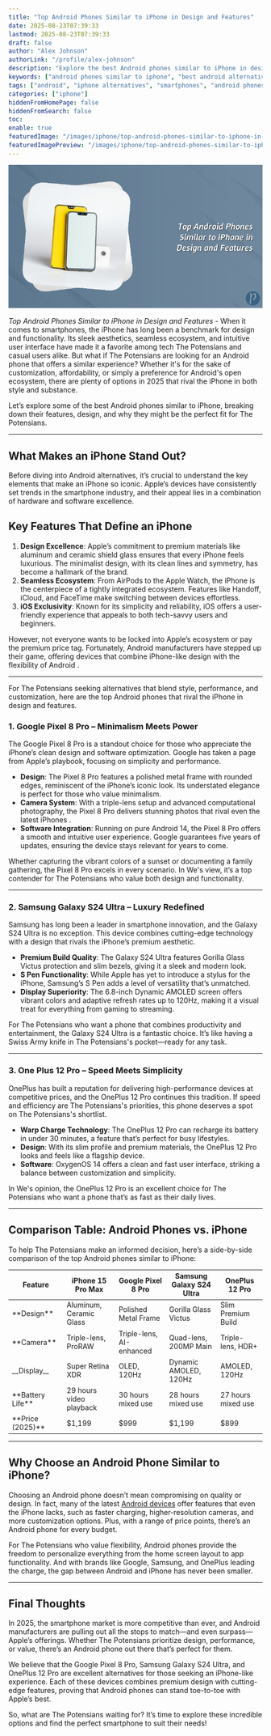 ```yaml
---
title: "Top Android Phones Similar to iPhone in Design and Features"
date: 2025-08-23T07:39:33
lastmod: 2025-08-23T07:39:33
draft: false
author: "Alex Johnson"
authorLink: "/profile/alex-johnson"
description: "Explore the best Android phones similar to iPhone in design, features, and performance. Find sleek alternatives that deliver seamless experiences in 2025!"
keywords: ["android phones similar to iphone", "best android alternatives to iphone", "top android phones 2025"]
tags: ["android", "iphone alternatives", "smartphones", "android phones"]
categories: ["iphone"]
hiddenFromHomePage: false
hiddenFromSearch: false
toc:
enable: true
featuredImage: "/images/iphone/top-android-phones-similar-to-iphone-in-design-and-features.jpg"
featuredImagePreview: "/images/iphone/top-android-phones-similar-to-iphone-in-design-and-features.jpg"
---
```


![Top Android Phones Similar to iPhone in Design and Features](/images/iphone/top-android-phones-similar-to-iphone-in-design-and-features.jpg)

*Top Android Phones Similar to iPhone in Design and Features* - When it comes to smartphones, the iPhone has long been a benchmark for design and functionality. Its sleek aesthetics, seamless ecosystem, and intuitive user interface have made it a favorite among tech The Potensians and casual users alike. But what if The Potensians are looking for an Android phone that offers a similar experience? Whether it's for the sake of customization, affordability, or simply a preference for Android's open ecosystem, there are plenty of options in 2025 that rival the iPhone in both style and substance.

Let’s explore some of the best Android phones similar to iPhone, breaking down their features, design, and why they might be the perfect fit for The Potensians.

---

## What Makes an iPhone Stand Out?

Before diving into Android alternatives, it’s crucial to understand the key elements that make an iPhone so iconic. Apple’s devices have consistently set trends in the smartphone industry, and their appeal lies in a combination of hardware and software excellence.

## Key Features That Define an iPhone

1. **Design Excellence**: Apple’s commitment to premium materials like aluminum and ceramic shield glass ensures that every iPhone feels luxurious. The minimalist design, with its clean lines and symmetry, has become a hallmark of the brand. 
2.  **Seamless Ecosystem**: From AirPods to the Apple Watch, the iPhone is the centerpiece of a tightly integrated ecosystem. Features like Handoff, iCloud, and FaceTime make switching between devices effortless. 
3. **iOS Exclusivity**: Known for its simplicity and reliability, iOS offers a user-friendly experience that appeals to both tech-savvy users and beginners.

However, not everyone wants to be locked into Apple’s ecosystem or pay the premium price tag. Fortunately, Android manufacturers have stepped up their game, offering devices that combine iPhone-like design with the flexibility of Android .

---

For The Potensians seeking alternatives that blend style, performance, and customization, here are the top Android phones that rival the iPhone in design and features.

### 1. Google Pixel 8 Pro – Minimalism Meets Power

The Google Pixel 8 Pro is a standout choice for those who appreciate the iPhone’s clean design and software optimization. Google has taken a page from Apple’s playbook, focusing on simplicity and performance.

- **Design**: The Pixel 8 Pro features a polished metal frame with rounded edges, reminiscent of the iPhone’s iconic look. Its understated elegance is perfect for those who value minimalism. 
- **Camera System**: With a triple-lens setup and advanced computational photography, the Pixel 8 Pro delivers stunning photos that rival even the latest iPhones . 
- **Software Integration**: Running on pure Android 14, the Pixel 8 Pro offers a smooth and intuitive user experience. Google guarantees five years of updates, ensuring the device stays relevant for years to come.

Whether capturing the vibrant colors of a sunset or documenting a family gathering, the Pixel 8 Pro excels in every scenario. In We's view, it’s a top contender for The Potensians who value both design and functionality.

---

### 2. Samsung Galaxy S24 Ultra – Luxury Redefined

Samsung has long been a leader in smartphone innovation, and the Galaxy S24 Ultra is no exception. This device combines cutting-edge technology with a design that rivals the iPhone’s premium aesthetic.

- **Premium Build Quality**: The Galaxy S24 Ultra features Gorilla Glass Victus protection and slim bezels, giving it a sleek and modern look. 
- **S Pen Functionality**: While Apple has yet to introduce a stylus for the iPhone, Samsung’s S Pen adds a level of versatility that’s unmatched. 
- __Display Superiority__: The 6.8-inch Dynamic AMOLED screen offers vibrant colors and adaptive refresh rates up to 120Hz, making it a visual treat for everything from gaming to streaming.

For The Potensians who want a phone that combines productivity and entertainment, the Galaxy S24 Ultra is a fantastic choice. It’s like having a Swiss Army knife in The Potensians's pocket—ready for any task.

---

### 3. One Plus 12 Pro – Speed Meets Simplicity

OnePlus has built a reputation for delivering high-performance devices at competitive prices, and the OnePlus 12 Pro continues this tradition. If speed and efficiency are The Potensians's priorities, this phone deserves a spot on The Potensians's shortlist.

- **Warp Charge Technology**: The OnePlus 12 Pro can recharge its battery in under 30 minutes, a feature that’s perfect for busy lifestyles. 
- **Design**: With its slim profile and premium materials, the OnePlus 12 Pro looks and feels like a flagship device. 
- **Software**: OxygenOS 14 offers a clean and fast user interface, striking a balance between customization and simplicity.

In We's opinion, the OnePlus 12 Pro is an excellent choice for The Potensians who want a phone that’s as fast as their daily lives.

---

## Comparison Table: Android Phones vs. iPhone

To help The Potensians make an informed decision, here’s a side-by-side comparison of the top Android phones similar to iPhone:

<div class="table-responsive">
<table class="html-table">
<thead>
<tr>
<th>Feature</th>
<th>iPhone 15 Pro Max</th>
<th>Google Pixel 8 Pro</th>
<th>Samsung Galaxy S24 Ultra</th>
<th>OnePlus 12 Pro</th>
</tr>
</thead>
<tbody>
<tr>
<td>**Design**</td>
<td>Aluminum, Ceramic Glass</td>
<td>Polished Metal Frame</td>
<td>Gorilla Glass Victus</td>
<td>Slim Premium Build</td>
</tr>
<tr>
<td>**Camera**</td>
<td>Triple-lens, ProRAW</td>
<td>Triple-lens, AI-enhanced</td>
<td>Quad-lens, 200MP Main</td>
<td>Triple-lens, HDR+</td>
</tr>
<tr>
<td>__Display__</td>
<td>Super Retina XDR</td>
<td>OLED, 120Hz</td>
<td>Dynamic AMOLED, 120Hz</td>
<td>AMOLED, 120Hz</td>
</tr>
<tr>
<td>**Battery Life**</td>
<td>29 hours video playback</td>
<td>30 hours mixed use</td>
<td>28 hours mixed use</td>
<td>27 hours mixed use</td>
</tr>
<tr>
<td>**Price (2025)**</td>
<td>$1,199</td>
<td>$999</td>
<td>$1,199</td>
<td>$899</td>
</tr>
</tbody>
</table>
</div>

---

## Why Choose an Android Phone Similar to iPhone?

Choosing an Android phone doesn’t mean compromising on quality or design. In fact, many of the latest [Android devices](/iphone/android-devices-that-outperform-iphone) offer features that even the iPhone lacks, such as faster charging, higher-resolution cameras, and more customization options. Plus, with a range of price points, there’s an Android phone for every budget.

For The Potensians who value flexibility, Android phones provide the freedom to personalize everything from the home screen layout to app functionality. And with brands like Google, Samsung, and OnePlus leading the charge, the gap between Android and iPhone has never been smaller.

---

## Final Thoughts

In 2025, the smartphone market is more competitive than ever, and Android manufacturers are pulling out all the stops to match—and even surpass—Apple’s offerings. Whether The Potensians prioritize design, performance, or value, there’s an Android phone out there that’s perfect for them.

We believe that the Google Pixel 8 Pro, Samsung Galaxy S24 Ultra, and OnePlus 12 Pro are excellent alternatives for those seeking an iPhone-like experience. Each of these devices combines premium design with cutting-edge features, proving that Android phones can stand toe-to-toe with Apple’s best.

So, what are The Potensians waiting for? It’s time to explore these incredible options and find the perfect smartphone to suit their needs!
